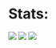 
# Stats:
![](https://streak-stats.demolab.com?user=botcott&theme=transparent&hide_border=true&short_numbers=true&hide_longest_streak=true)
![](http://github-profile-summary-cards.vercel.app/api/cards/most-commit-language?username=botcott&theme=transparent)
![](http://github-profile-summary-cards.vercel.app/api/cards/profile-details?username=botcott&theme=transparent)
